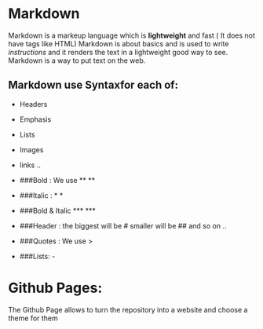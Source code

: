 # Markdown 
Markdown is a markeup language which is **lightweight** and fast ( It does not have tags like HTML)
Markdown is about basics and is used to write *instructions* and it renders the text in a lightweight good way to see. 
Markdown is a way to put text on the web.

## Markdown use Syntaxfor each of:
- Headers
- Emphasis
- Lists
- Images
- links ..

- ###Bold : We use **   **
- ###Italic : *    *
- ###Bold & Italic ***      ***
- ###Header : the biggest will be #
         smaller will be ## and so on ..
- ###Quotes : We use >
- ###Lists: - 

# Github Pages:
The Github Page allows  to turn the repository into a website and choose a theme for them
